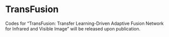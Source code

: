 # TransFusion
Codes for “TransFusion: Transfer Learning-Driven Adaptive Fusion Network for Infrared and Visible Image” will be released upon publication.
